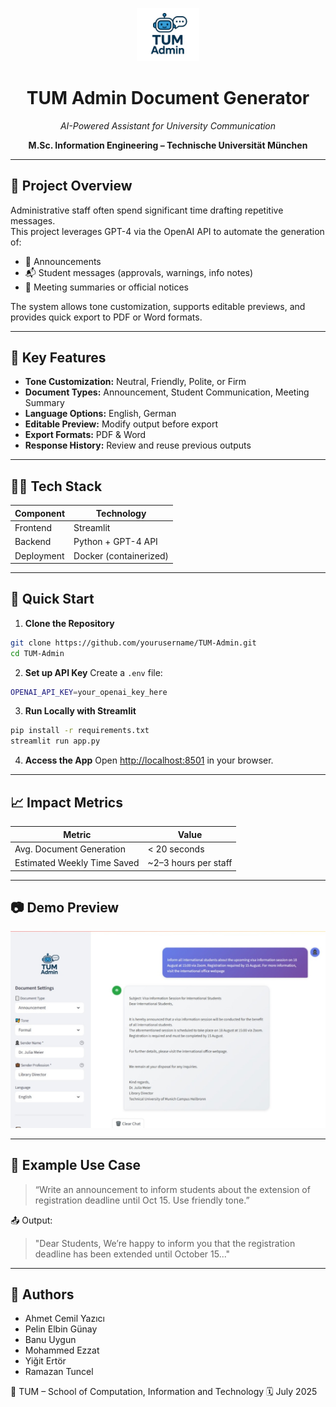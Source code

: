 
<p align="center">
  <img src="assets/TUM_Admin_logo.PNG" width="100" alt="TUM Admin Logo"/>
</p>

<h1 align="center">TUM Admin Document Generator</h1>

<p align="center"><em>AI-Powered Assistant for University Communication</em></p>

<p align="center">
  <strong>M.Sc. Information Engineering – Technische Universität München</strong>
</p>

---

## 📌 Project Overview

Administrative staff often spend significant time drafting repetitive messages.  
This project leverages GPT-4 via the OpenAI API to automate the generation of:

- 📣 Announcements  
- 📬 Student messages (approvals, warnings, info notes)  
- 📝 Meeting summaries or official notices  

The system allows tone customization, supports editable previews, and provides quick export to PDF or Word formats.

---

## 🎯 Key Features

- **Tone Customization:** Neutral, Friendly, Polite, or Firm  
- **Document Types:** Announcement, Student Communication, Meeting Summary  
- **Language Options:** English, German  
- **Editable Preview:** Modify output before export  
- **Export Formats:** PDF & Word  
- **Response History:** Review and reuse previous outputs  

---

## 🧑‍💻 Tech Stack

| Component     | Technology            |
|---------------|------------------------|
| Frontend      | Streamlit              |
| Backend       | Python + GPT-4 API     |
| Deployment    | Docker (containerized) |

---

## 🚀 Quick Start

1. **Clone the Repository**
```bash
git clone https://github.com/yourusername/TUM-Admin.git
cd TUM-Admin
````

2. **Set up API Key**
   Create a `.env` file:

```bash
OPENAI_API_KEY=your_openai_key_here
```

3. **Run Locally with Streamlit**

```bash
pip install -r requirements.txt
streamlit run app.py
```

4. **Access the App**
   Open [http://localhost:8501](http://localhost:8501) in your browser.

---

## 📈 Impact Metrics

| Metric                      | Value                    |
| --------------------------- | ------------------------ |
| Avg. Document Generation    | < 20 seconds             |
| Estimated Weekly Time Saved | \~2–3 hours per staff    |

---

## 📷 Demo Preview

<img src="assets/interface_demo.jpg" width="700">

---

## 📌 Example Use Case

> “Write an announcement to inform students about the extension of registration deadline until Oct 15. Use friendly tone.”

📤 Output:

> "Dear Students,
> We’re happy to inform you that the registration deadline has been extended until October 15..."

---

## 🤝 Authors

* Ahmet Cemil Yazıcı
* Pelin Elbin Günay
* Banu Uygun
* Mohammed Ezzat
* Yiğit Ertör
* Ramazan Tuncel

📍 TUM – School of Computation, Information and Technology
🗓️ July 2025

